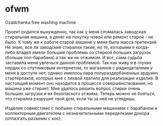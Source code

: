 # ofwm
Ozadchanka free washing machine 

Проект родился вынужденно, так как у меня сломалась заводская стиральная машина, а денег на покупку новой или ремонт старой - не было. К тому же к работе старой машине у меня была масса претензий. Не знаю, все ли заводские стиралки такие, но те, которыми я когда-либо владел имели большие проблемы со стиркой больших загрузок (больше пол-барабана) а так же их отжимом. И вот, сама судьба заставила меня увлечься данной проблемой. Так как живу я в глухих пердях со спутниковым интернетом, то магазинов с радиодеталями у меня в доступе нет, однако имелось пара полураздербаненных ардуино стартерпаков, которых мне с лихвой хватило для реализации изделие. В настоящий момент оно находится в процессе совершенствования, но машина уже стирает. Мне удалось решить вопрос стирки очень больших загрузок и их безопасного отжима. Теперь можно не бояться, что стиралка разрушит твой дом, если ты за ней не углядишь.

Изделие совместимо с любыми стиральными машинами с барабаном и коллекторным двигателем с незначительными переделками донора (отпазгать разъемы с кос).
